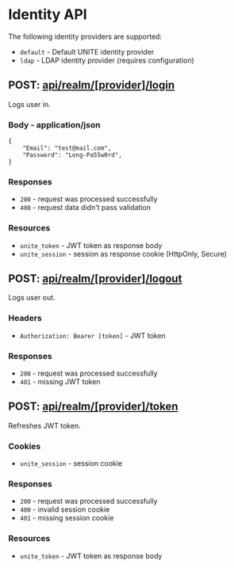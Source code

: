 # Identity API

The following identity providers are supported:
- `default` - Default UNITE identity provider
- `ldap` - LDAP identity provider (requires configuration)


## POST: [api/realm/[provider]/login](http://localhost:5004/api/realm/default/login)
Logs user in.

### Body - application/json
```jsonc
{
    "Email": "test@mail.com",
    "Password": "Long-Pa55w0rd",
}
```

### Responses
- `200` - request was processed successfully
- `400` - request data didn't pass validation

### Resources
- `unite_token` - JWT token as response body
- `unite_session` - session as response cookie (HttpOnly, Secure)


## POST: [api/realm/[provider]/logout](http://localhost:5004/api/realm/default/logout)
Logs user out.

### Headers
- `Authorization: Bearer [token]` - JWT token

### Responses
- `200` - request was processed successfully
- `401` - missing JWT token


## POST: [api/realm/[provider]/token](http://localhost:5004/api/realm/default/token)
Refreshes JWT token.

### Cookies
- `unite_session` - session cookie

### Responses
- `200` - request was processed successfully
- `400` - invalid session cookie
- `401` - missing session cookie


### Resources
- `unite_token` - JWT token as response body
